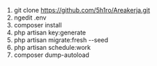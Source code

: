 1. git clone https://github.com/5h1ro/Areakerja.git
2. ngedit .env
3. composer install
4. php artisan key:generate
5. php artisan migrate:fresh --seed
6. php artisan schedule:work
6. composer dump-autoload
